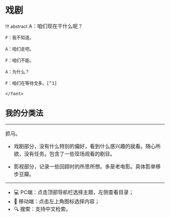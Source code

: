 # 戏剧


!!! abstract 
    <font size = 3>
    A：咱们现在干什么呢？ 

    F：我不知道。 

    A：咱们走吧。 

    F：咱们不能。 

    A：为什么？ 

    F：咱们在等待戈多。[^1]

    </font>
## 我的分类法
-------


抓马。


- 戏剧部分，没有什么特别的偏好，看到什么感兴趣的就看。随心所欲，没有任务。包含了一些现场观看的剧目。

- 影视部分，记录一些回顾时的所思所想。多是老电影。具体影单移步豆瓣。


-----

- 💻 PC端：点击顶部导航栏选择主题，左侧查看目录；
- 📱 移动端：点击左上角图标选择内容；
- 🔍 搜索：支持中文检索。

[^1]: 出自塞缪尔·贝克特戏剧《等待戈多》